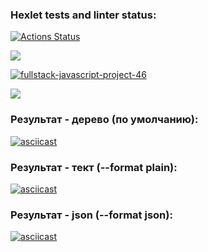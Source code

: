 ### Hexlet tests and linter status:
[![Actions Status](https://github.com/AnastasiaYakushina/fullstack-javascript-project-46/workflows/hexlet-check/badge.svg)](https://github.com/AnastasiaYakushina/fullstack-javascript-project-46/actions)

<a href="https://codeclimate.com/github/AnastasiaYakushina/fullstack-javascript-project-46/maintainability"><img src="https://api.codeclimate.com/v1/badges/0209126ae2847e7a7352/maintainability" /></a>

[![fullstack-javascript-project-46](https://github.com/AnastasiaYakushina/fullstack-javascript-project-46/actions/workflows/fullstack-javascript-project-46.yml/badge.svg)](https://github.com/AnastasiaYakushina/fullstack-javascript-project-46/actions)

<a href="https://codeclimate.com/github/AnastasiaYakushina/fullstack-javascript-project-46/test_coverage"><img src="https://api.codeclimate.com/v1/badges/0209126ae2847e7a7352/test_coverage" /></a>

### Результат - дерево (по умолчанию):
[![asciicast](https://asciinema.org/a/590273.svg)](https://asciinema.org/a/590273)

### Результат - тект (--format plain):
[![asciicast](https://asciinema.org/a/590278.svg)](https://asciinema.org/a/590278)

### Результат - json (--format json):
[![asciicast](https://asciinema.org/a/590281.svg)](https://asciinema.org/a/590281)
